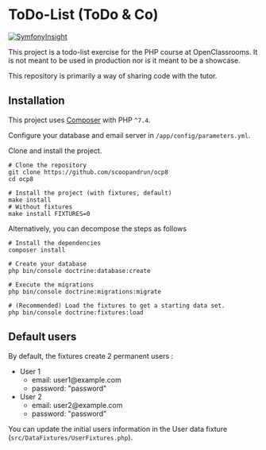 # ToDo-List (ToDo & Co)

[![SymfonyInsight](https://insight.symfony.com/projects/5745b6bc-f698-4abe-9618-404d1da53406/big.svg)](https://insight.symfony.com/projects/5745b6bc-f698-4abe-9618-404d1da53406)

This project is a todo-list exercise for the PHP course at OpenClassrooms.
It is not meant to be used in production nor is it meant to be a showcase.

This repository is primarily a way of sharing code with the tutor.

## Installation

This project uses [Composer](https://getcomposer.org) with PHP `^7.4`.

Configure your database and email server in `/app/config/parameters.yml`.

Clone and install the project.

```shell
# Clone the repository
git clone https://github.com/scoopandrun/ocp8
cd ocp8

# Install the project (with fixtures, default)
make install
# Without fixtures
make install FIXTURES=0
```

Alternatively, you can decompose the steps as follows

```shell
# Install the dependencies
composer install

# Create your database
php bin/console doctrine:database:create

# Execute the migrations
php bin/console doctrine:migrations:migrate

# (Recommended) Load the fixtures to get a starting data set.
php bin/console doctrine:fixtures:load
```

## Default users

By default, the fixtures create 2 permanent users :

- User 1
  - email: user1<span>@</span>example.com
  - password: "password"
- User 2
  - email: user2<span>@</span>example.com
  - password: "password"

You can update the initial users information in the User data fixture (`src/DataFixtures/UserFixtures.php`).
